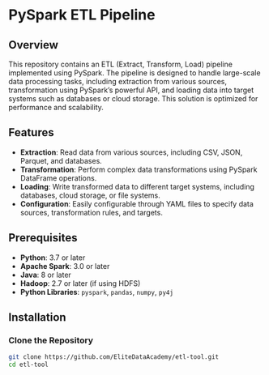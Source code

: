 # PySpark ETL Pipeline

## Overview

This repository contains an ETL (Extract, Transform, Load) pipeline implemented using PySpark. The pipeline is designed to handle large-scale data processing tasks, including extraction from various sources, transformation using PySpark’s powerful API, and loading data into target systems such as databases or cloud storage. This solution is optimized for performance and scalability.

## Features

- **Extraction**: Read data from various sources, including CSV, JSON, Parquet, and databases.
- **Transformation**: Perform complex data transformations using PySpark DataFrame operations.
- **Loading**: Write transformed data to different target systems, including databases, cloud storage, or file systems.
- **Configuration**: Easily configurable through YAML files to specify data sources, transformation rules, and targets.

## Prerequisites

- **Python**: 3.7 or later
- **Apache Spark**: 3.0 or later
- **Java**: 8 or later
- **Hadoop**: 2.7 or later (if using HDFS)
- **Python Libraries**: `pyspark`, `pandas`, `numpy`, `py4j`

## Installation

### Clone the Repository

```bash
git clone https://github.com/EliteDataAcademy/etl-tool.git
cd etl-tool
```

